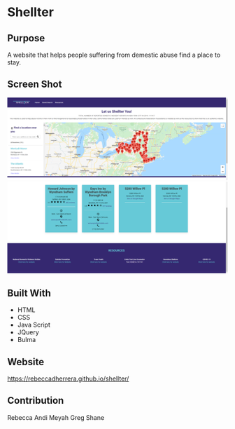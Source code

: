 # Shellter

## Purpose
A website that helps people suffering from demestic abuse find a place to stay.

## Screen Shot
![ScreenShot](./assets/images/Screenshot1.png?raw=true "Top")
![ScreenShot](./assets/images/Screenshot2.png?raw=true "Bottom")

## Built With
* HTML
* CSS 
* Java Script
* JQuery
* Bulma

## Website
https://rebeccadherrera.github.io/shellter/

## Contribution
Rebecca
Andi
Meyah
Greg
Shane
